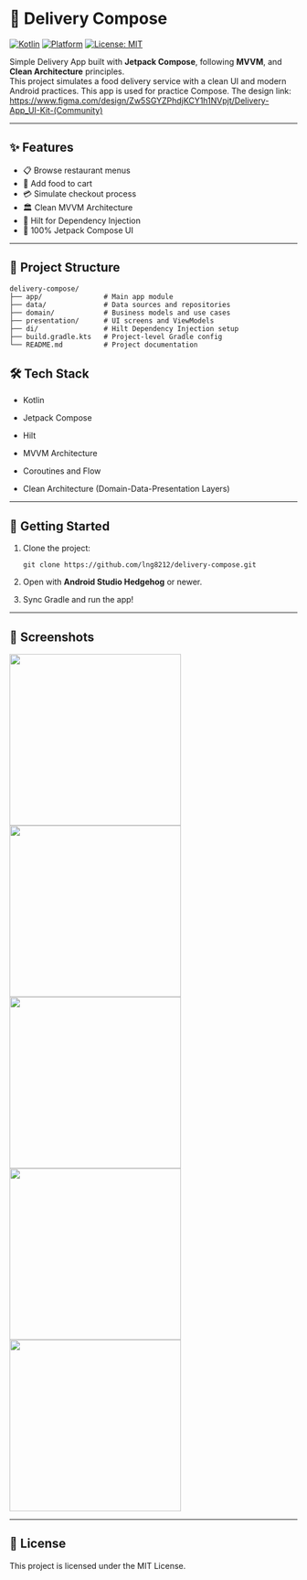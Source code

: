# 🚚 Delivery Compose

[![Kotlin](https://img.shields.io/badge/Kotlin-1.9-blue?logo=kotlin)](https://kotlinlang.org/)
[![Platform](https://img.shields.io/badge/Platform-Android-green?logo=android)](https://developer.android.com/)
[![License: MIT](https://img.shields.io/badge/License-MIT-yellow.svg)](https://opensource.org/licenses/MIT)

Simple Delivery App built with **Jetpack Compose**, following **MVVM**, and **Clean Architecture** principles.  
This project simulates a food delivery service with a clean UI and modern Android practices. 
This app is used for practice Compose.
The design link: https://www.figma.com/design/Zw5SGYZPhdjKCY1h1NVpjt/Delivery-App_UI-Kit-(Community)

---

## ✨ Features

- 📋 Browse restaurant menus
- 🛒 Add food to cart
- 💳 Simulate checkout process
- 🏛️ Clean MVVM Architecture
- 🚀 Hilt for Dependency Injection
- 🧩 100% Jetpack Compose UI

---

## 📂 Project Structure

```text
delivery-compose/
├── app/               # Main app module
├── data/              # Data sources and repositories
├── domain/            # Business models and use cases
├── presentation/      # UI screens and ViewModels
├── di/                # Hilt Dependency Injection setup
├── build.gradle.kts   # Project-level Gradle config
└── README.md          # Project documentation
```

## 🛠️ Tech Stack

- Kotlin
    
- Jetpack Compose
    
- Hilt
    
- MVVM Architecture
    
- Coroutines and Flow
    
- Clean Architecture (Domain-Data-Presentation Layers)
    

---

## 🚀 Getting Started

1. Clone the project:
    
    `git clone https://github.com/lng8212/delivery-compose.git`
    
2. Open with **Android Studio Hedgehog** or newer.
    
3. Sync Gradle and run the app!
    

---

## 📸 Screenshots
<img src="https://github.com/user-attachments/assets/f5b0b9a3-c80f-4a3a-99d0-aac602906bcf" width="300">
<img src="https://github.com/user-attachments/assets/a2abd931-6151-4eed-8bf7-aac9be6d58a4" width="300">
<img src="https://github.com/user-attachments/assets/ebc2f9bf-c1cb-455f-b4cb-e0d492a9c9f3" width="300">
<img src="https://github.com/user-attachments/assets/8322efa5-c8ff-44b1-af0a-442658f21c1a" width="300">
<img src="https://github.com/user-attachments/assets/dc0bc7aa-7aab-49ac-8b69-320b1359fb53" width="300">


---

## 📄 License

This project is licensed under the MIT License.
